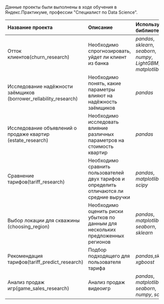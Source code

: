 Данные проекты были выполнены в ходе обучения в Яндекс.Практикуме, профессии  "Специалист по Data Science".

| Название проекта | Описание | Используемые библиотеки | 
| :---------------------- | :---------------------- | :---------------------- |
| Отток клиентов(churn_research) | Необходимо спрогнозировать, уйдет ли клиент из банка | *pandas*, *sklearn*, *seaborn*, *numpy*, *LightGBM*, *matplotlib* |
| Исследование надёжности заёмщиков (borrower_rellability_research) | Необходимо понять, какие параметры влияют на надёжность заёмщиков | *pandas* |
| Исследование объявлений о продаже квартир (estate_research) | Необходимо исследовать влияние различных параметров на стоимость квартир | *pandas* |
| Сравнение тарифов(tariff_research)  | Необходимо сравнить пользователей двух тарифов и определить отличаются ли средние выручки | *pandas*, *matplotlib*, *scipy*|
| Выбор локации для скважины (choosing_region)  | Необходимо оценить риски убытков по данным для нескольких предложенных регионов | *pandas*, *matplotlib*, *seaborn*, *sklearn*|
| Рекомендация тарифов(tariff_predict_research)  | Подбор подходящего для пользователя тарифа | *pandas*,*sklearn*, *xgboost*|
| Анализ продаж игр(game_sales_research) | Анализ продаж видеоигр | *pandas*, *matplotlib*, *seaborn*, *numpy*, *scipy*|
